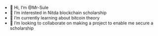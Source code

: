 - 👋 Hi, I’m @Mr-Sule
- 👀 I’m interested in Nitda blockchain scholarship
- 🌱 I’m currently learning about bitcoin theory 
- 💞️ I’m looking to collaborate on making a project to enable me secure a scholarship
<!---
Mr-Sule/Mr-Sule is a ✨ special ✨ repository because its `README.md` (this file) appears on your GitHub profile.
You can click the Preview link to take a look at your changes.
--->
